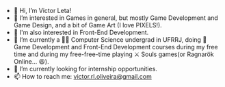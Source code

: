 - 👋 Hi, I’m Victor Leta!
- 👀 I’m interested in Games in general, but mostly Game Development and Game Design, and a bit of Game Art (I love PIXELS!).
- 🍠 I'm also interested in Front-End Development.
- 🌱 I’m currently a 👨‍💻 Computer Science undergrad in UFRRJ, doing 🔮 Game Development and Front-End Development courses during my free time and during my free-free-time playing ⚔️ Souls games(or Ragnarök Online... 😆).
- 💞️ I’m currently looking for internship opportunities. 
- 📫 How to reach me: victor.rl.oliveira@gmail.com   

<!---
victorrlo/victorrlo is a ✨ special ✨ repository because its `README.md` (this file) appears on your GitHub profile.
You can click the Preview link to take a look at your changes.
--->
